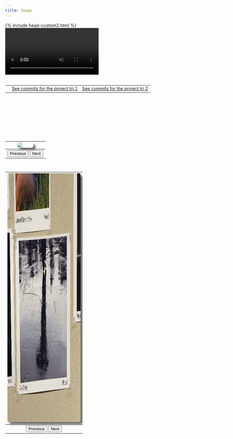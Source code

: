 ```yaml
---
title: Image
---
```


<html lang="en">
<head>
    <meta charset="UTF-8">
    <meta name="viewport" content="width=device-width, initial-scale=1.0">
<style>
    #wrapper
    {
    position:relative;
    text-align:center;
    margin:0 auto;
    padding:0px;
    width:995px;
    z-index:2;
    color: white;
    }
    h1
    {
    margin-top:50px;
    color:white;
    font-size:40px;
    }
    h2
    {
    margin-top:25px;
    color:white;
    font-size:25px;
    }
    p
    {
    margin-top:10px;
    color:white;
    font-size:15px;
    background: rgba(0,0,0,0.2);
    }
</style>
    {% include head-custom2.html %}
</head>

<body onload="checking(); startTimer();"> 
<div id="video_wrapper">
  <video autoplay loop id="background">
    <source src="https://drive.google.com/uc?export=view&id=17ygkkkTDZb219cgsmglfod33qP8PGW58" type="video/mp4">
  </video>
</div>
    <div id="wrapper">
        {% include nav_frontend.html %}
         <table>
            <tr>
                <td><div id="digital-clock"></div></td>
                <td><a href="https://github.com/aaditgupta21/football-pages/graphs/contributors">See commits for the project tri 1</a></td>
                <td><a href="https://github.com/CanCodeDevelopment/cancode-frontend/commits/main">See commits for the project tri 2</a></td>
            </tr>
        </table>
  <table style="width: 25%; margin-top: 3%; position: absolute;">
      <h1>
      Tri 1 Night of Museum capture
      </h1>
      <tr>
        <th><img id="img" style="width: auto; height: 800px; border-radius: 5px;
    box-shadow: 7px 7px 7px #666666;" src="images/NAM.jpg" alt="NAM"></th>
      </tr>
      <tr>
        <th><button type="button" onclick="displayPreviousImage()">Previous</button>
       <button type="button" onclick="displayNextImage()">Next</button></th>
      </tr>
  </table>
        
  <table style="width: 25%; margin-top: 3%; position: absolute;">
      <h1>
      Tri 2 Night of Museum capture
      </h1>
      <tr>
        <th><img id="img2" style="width: auto; height: 800px; border-radius: 5px;
    box-shadow: 7px 7px 7px #666666;" src="images/NofM/NightofMuseum1.jpg" alt="NAM"></th>
      </tr>
      <tr>
        <th><button type="button" onclick="displayPreviousImage2()">Previous</button>
       <button type="button" onclick="displayNextImage2()">Next</button></th>
      </tr>
  </table>
       
     </div>   
    

<script src="{{ '/assets/js/videojava.js' | relative_url }}" type="text/javascript"></script>

    
</body>
</html>
